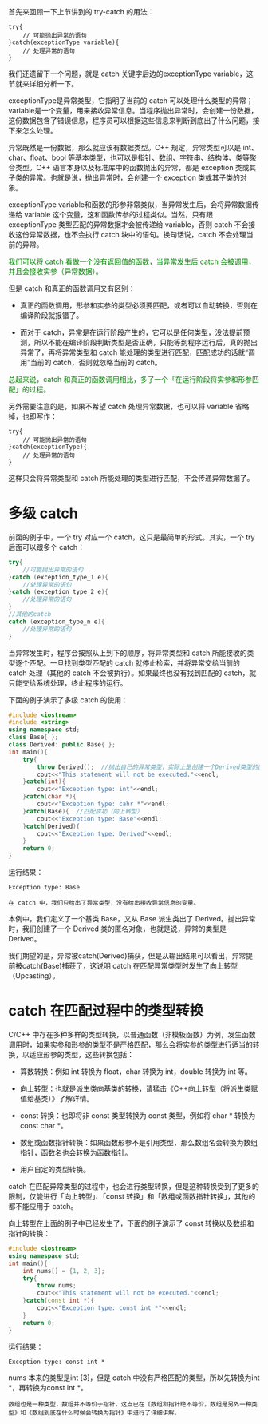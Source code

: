 首先来回顾一下上节讲到的 try-catch 的用法：

    try{
        // 可能抛出异常的语句
    }catch(exceptionType variable){
        // 处理异常的语句
    }

我们还遗留下一个问题，就是 catch 关键字后边的exceptionType variable，这节就来详细分析一下。

exceptionType是异常类型，它指明了当前的 catch 可以处理什么类型的异常；variable是一个变量，用来接收异常信息。当程序抛出异常时，会创建一份数据，这份数据包含了错误信息，程序员可以根据这些信息来判断到底出了什么问题，接下来怎么处理。

异常既然是一份数据，那么就应该有数据类型。C++ 规定，异常类型可以是 int、char、float、bool 等基本类型，也可以是指针、数组、字符串、结构体、类等聚合类型。C++ 语言本身以及标准库中的函数抛出的异常，都是 exception 类或其子类的异常。也就是说，抛出异常时，会创建一个 exception 类或其子类的对象。

exceptionType variable和函数的形参非常类似，当异常发生后，会将异常数据传递给 variable 这个变量，这和函数传参的过程类似。当然，只有跟 exceptionType 类型匹配的异常数据才会被传递给 variable，否则 catch 不会接收这份异常数据，也不会执行 catch 块中的语句。换句话说，catch 不会处理当前的异常。

<font color="green">我们可以将 catch 看做一个没有返回值的函数，当异常发生后 catch 会被调用，并且会接收实参（异常数据）。</font>

但是 catch 和真正的函数调用又有区别：

* 真正的函数调用，形参和实参的类型必须要匹配，或者可以自动转换，否则在编译阶段就报错了。

* 而对于 catch，异常是在运行阶段产生的，它可以是任何类型，没法提前预测，所以不能在编译阶段判断类型是否正确，只能等到程序运行后，真的抛出异常了，再将异常类型和 catch 能处理的类型进行匹配，匹配成功的话就“调用”当前的 catch，否则就忽略当前的 catch。


<font color="green">总起来说，catch 和真正的函数调用相比，多了一个「在运行阶段将实参和形参匹配」的过程。</font>

另外需要注意的是，如果不希望 catch 处理异常数据，也可以将 variable 省略掉，也即写作：

    try{
        // 可能抛出异常的语句
    }catch(exceptionType){
        // 处理异常的语句
    }

这样只会将异常类型和 catch 所能处理的类型进行匹配，不会传递异常数据了。

# 多级 catch

前面的例子中，一个 try 对应一个 catch，这只是最简单的形式。其实，一个 try 后面可以跟多个 catch：

```c++
try{
    //可能抛出异常的语句
}catch (exception_type_1 e){
    //处理异常的语句
}catch (exception_type_2 e){
    //处理异常的语句
}
//其他的catch
catch (exception_type_n e){
    //处理异常的语句
}
```

当异常发生时，程序会按照从上到下的顺序，将异常类型和 catch 所能接收的类型逐个匹配。一旦找到类型匹配的 catch 就停止检索，并将异常交给当前的 catch 处理（其他的 catch 不会被执行）。如果最终也没有找到匹配的 catch，就只能交给系统处理，终止程序的运行。


下面的例子演示了多级 catch 的使用：

```c++
#include <iostream>
#include <string>
using namespace std;
class Base{ };
class Derived: public Base{ };
int main(){
    try{
        throw Derived();  //抛出自己的异常类型，实际上是创建一个Derived类型的匿名对象
        cout<<"This statement will not be executed."<<endl;
    }catch(int){
        cout<<"Exception type: int"<<endl;
    }catch(char *){
        cout<<"Exception type: cahr *"<<endl;
    }catch(Base){  //匹配成功（向上转型）
        cout<<"Exception type: Base"<<endl;
    }catch(Derived){
        cout<<"Exception type: Derived"<<endl;
    }
    return 0;
}
```

运行结果：

    Exception type: Base

    在 catch 中，我们只给出了异常类型，没有给出接收异常信息的变量。

本例中，我们定义了一个基类 Base，又从 Base 派生类出了 Derived。抛出异常时，我们创建了一个 Derived 类的匿名对象，也就是说，异常的类型是 Derived。

我们期望的是，异常被catch(Derived)捕获，但是从输出结果可以看出，异常提前被catch(Base)捕获了，这说明 catch 在匹配异常类型时发生了向上转型（Upcasting）。

# catch 在匹配过程中的类型转换

C/C++ 中存在多种多样的类型转换，以普通函数（非模板函数）为例，发生函数调用时，如果实参和形参的类型不是严格匹配，那么会将实参的类型进行适当的转换，以适应形参的类型，这些转换包括：

* 算数转换：例如 int 转换为 float，char 转换为 int，double 转换为 int 等。

* 向上转型：也就是派生类向基类的转换，请猛击《C++向上转型（将派生类赋值给基类）》了解详情。

* const 转换：也即将非 const 类型转换为 const 类型，例如将 char * 转换为 const char *。

* 数组或函数指针转换：如果函数形参不是引用类型，那么数组名会转换为数组指针，函数名也会转换为函数指针。

* 用户自定的类型转换。

catch 在匹配异常类型的过程中，也会进行类型转换，但是这种转换受到了更多的限制，仅能进行「向上转型」、「const 转换」和「数组或函数指针转换」，其他的都不能应用于 catch。

向上转型在上面的例子中已经发生了，下面的例子演示了 const 转换以及数组和指针的转换：

```c++
#include <iostream>
using namespace std;
int main(){
    int nums[] = {1, 2, 3};
    try{
        throw nums;
        cout<<"This statement will not be executed."<<endl;
    }catch(const int *){
        cout<<"Exception type: const int *"<<endl;
    }
    return 0;
}
```

运行结果：

    Exception type: const int *

nums 本来的类型是int [3]，但是 catch 中没有严格匹配的类型，所以先转换为int *，再转换为const int *。

    数组也是一种类型，数组并不等价于指针，这点已在《数组和指针绝不等价，数组是另外一种类型》和《数组到底在什么时候会转换为指针》中进行了详细讲解。

